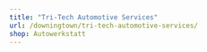```yaml
---
title: "Tri-Tech Automotive Services"
url: /downingtown/tri-tech-automotive-services/
shop: Autowerkstatt
---
```

